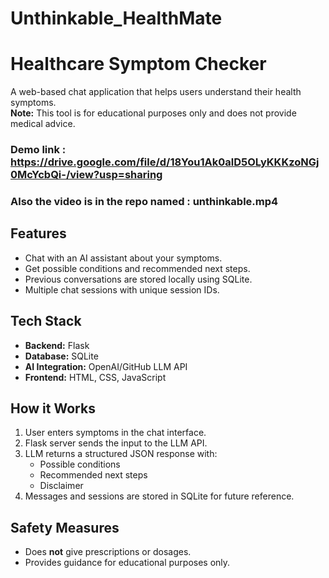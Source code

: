 # Unthinkable_HealthMate

# Healthcare Symptom Checker

A web-based chat application that helps users understand their health symptoms.  
**Note:** This tool is for educational purposes only and does not provide medical advice.

### Demo link : https://drive.google.com/file/d/18You1Ak0alD5OLyKKKzoNGj0McYcbQi-/view?usp=sharing
### Also the video is in the repo named : unthinkable.mp4
## Features
- Chat with an AI assistant about your symptoms.
- Get possible conditions and recommended next steps.
- Previous conversations are stored locally using SQLite.
- Multiple chat sessions with unique session IDs.

## Tech Stack
- **Backend:** Flask
- **Database:** SQLite
- **AI Integration:** OpenAI/GitHub LLM API
- **Frontend:** HTML, CSS, JavaScript

## How it Works
1. User enters symptoms in the chat interface.
2. Flask server sends the input to the LLM API.
3. LLM returns a structured JSON response with:
   - Possible conditions
   - Recommended next steps
   - Disclaimer
4. Messages and sessions are stored in SQLite for future reference.

## Safety Measures
- Does **not** give prescriptions or dosages.
- Provides guidance for educational purposes only.
